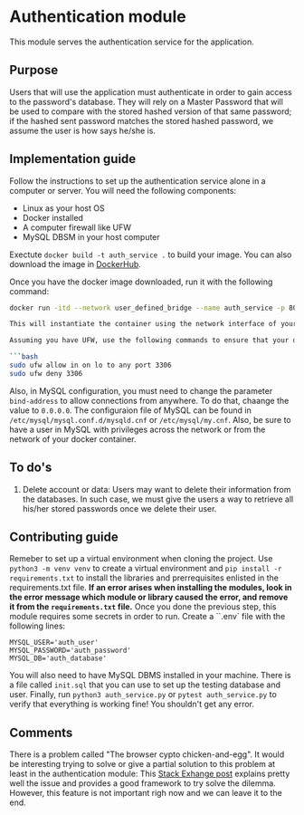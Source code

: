 # Authentication module

This module serves the authentication service for the application.

## Purpose

Users that will use the application must authenticate in order to gain access to the password's database. They will rely on a Master Password that will be used to compare with the stored hashed version of that same password; if the hashed sent password matches the stored hashed password, we assume the user is how says he/she is.

## Implementation guide

Follow the instructions to set up the authentication service alone in a computer or server. You will need the following components:
- Linux as your host OS
- Docker installed
- A computer firewall like UFW
- MySQL DBSM in your host computer

Exectute `docker build -t auth_service .` to build your image. You can also download the image in [DockerHub](https://hub.docker.com/repository/docker/rodajrc/auth_service/general).

Once you have the docker image downloaded, run it with the following command:

```bash
docker run -itd --network user_defined_bridge --name auth_service -p 8001:8001 -e MYSQL_HOST="127.0.0.1" -e MYSQL_USER="auth_user_docker" rodajrc/auth_service

This will instantiate the container using the network interface of your host machine. If you computer is in the cloud, you may need to change some configuration parameters in your firewall and MySQL DBSM.

Assuming you have UFW, use the following commands to ensure that your database is secure over the internet:

```bash
sudo ufw allow in on lo to any port 3306
sudo ufw deny 3306
```

Also, in MySQL configuration, you must need to change the parameter `bind-address` to allow connections from anywhere. To do that, chaange the value to `0.0.0.0`. The configuraion file of MySQL can be found in `/etc/mysql/mysql.conf.d/mysqld.cnf` or `/etc/mysql/my.cnf`. Also, be sure to have a user in MySQL with privileges across the network or from the network of your docker container.

## To do's

1. Delete account or data: Users may want to delete their information from the databases. In such case, we must give the users a way to retrieve all his/her stored passwords once we delete their user.

## Contributing guide

Remeber to set up a virtual environment when cloning the project. Use `python3 -m venv venv` to create a virtual environment and `pip install -r requirements.txt` to install the libraries and prerrequisites enlisted in the requirements.txt file. **If an error arises when installing the modules, look in the error message which module or library caused the error, and remove it from the `requirements.txt` file.**
Once you done the previous step, this module requires some secrets in order to run. Create a ``.env` file with the following lines:
```
MYSQL_USER='auth_user'
MYSQL_PASSWORD='auth_password'
MYSQL_DB='auth_database'
```
You will also need to have MySQL DBMS installed in your machine. There is a file called `init.sql` that you can use to set up the testing database and user.
Finally, run `python3 auth_service.py` or `pytest auth_service.py` to verify that everything is working fine! You shouldn't get any error.

## Comments

There is a problem called "The browser cypto chicken-and-egg". It would be interesting trying to solve or give a partial solution to this problem at least in the authentication module:
This [Stack Exhange post](https://security.stackexchange.com/questions/238441/solution-to-the-browser-crypto-chicken-and-egg-problem) explains pretty well the issue and provides a good framework to try solve the dilemma. However, this feature is not important righ now and we can leave it to the end.
